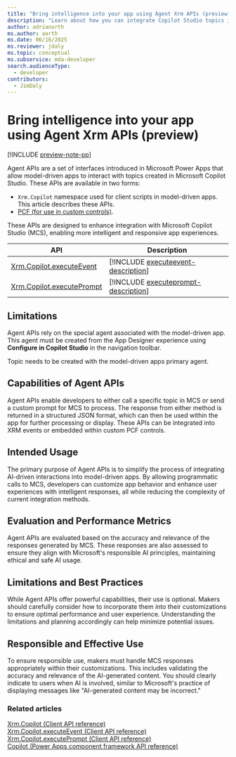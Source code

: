 ```yaml
---
title: "Bring intelligence into your app using Agent Xrm APIs (preview)"
description: "Learn about how you can integrate Copilot Studio topics into your model-driven apps using Agent Xrm APIs."
author: adrianorth
ms.author: aorth
ms.date: 06/16/2025
ms.reviewer: jdaly
ms.topic: conceptual
ms.subservice: mda-developer
search.audienceType: 
  - developer
contributors: 
  - JimDaly
---
```


# Bring intelligence into your app using Agent Xrm APIs (preview)

[!INCLUDE [preview-note-pp](~/../shared-content/shared/preview-includes/preview-note-pp.md)]

Agent APIs are a set of interfaces introduced in Microsoft Power Apps that allow model-driven apps to interact with topics created in Microsoft Copilot Studio. These APIs are available in two forms:

- `Xrm.Copilot` namespace used for client scripts in model-driven apps. This article describes these APIs.
- [PCF (for use in custom controls)](../../component-framework/bring-intelligence-using-agent-apis.md).

These APIs are designed to enhance integration with Microsoft Copilot Studio (MCS), enabling more intelligent and responsive app experiences.

|API|Description|
|---------|---------|
|[Xrm.Copilot.executeEvent](reference/Xrm-Copilot/executeevent.md)|[!INCLUDE [executeevent-description](reference/Xrm-Copilot/includes/executeevent-description.md)]|
|[Xrm.Copilot.executePrompt](reference/Xrm-Copilot/executeprompt.md)|[!INCLUDE [executeprompt-description](reference/Xrm-Copilot/includes/executeprompt-description.md)]|

## Limitations

Agent APIs rely on the special agent associated with the model-driven app. This agent must be created from the App Designer experience using **Configure in Copilot Studio** in the navigation toolbar.

Topic needs to be created with the model-driven apps primary agent.

## Capabilities of Agent APIs

Agent APIs enable developers to either call a specific topic in MCS or send a custom prompt for MCS to process. The response from either method is returned in a structured JSON format, which can then be used within the app for further processing or display. These APIs can be integrated into XRM events or embedded within custom PCF controls.

## Intended Usage

The primary purpose of Agent APIs is to simplify the process of integrating AI-driven interactions into model-driven apps. By allowing programmatic calls to MCS, developers can customize app behavior and enhance user experiences with intelligent responses, all while reducing the complexity of current integration methods.

## Evaluation and Performance Metrics

Agent APIs are evaluated based on the accuracy and relevance of the responses generated by MCS. These responses are also assessed to ensure they align with Microsoft's responsible AI principles, maintaining ethical and safe AI usage.

## Limitations and Best Practices

While Agent APIs offer powerful capabilities, their use is optional. Makers should carefully consider how to incorporate them into their customizations to ensure optimal performance and user experience. Understanding the limitations and planning accordingly can help minimize potential issues.

## Responsible and Effective Use

To ensure responsible use, makers must handle MCS responses appropriately within their customizations. This includes validating the accuracy and relevance of the AI-generated content. You should clearly indicate to users when AI is involved, similar to Microsoft's practice of displaying messages like "AI-generated content may be incorrect."

### Related articles

[Xrm.Copilot (Client API reference)](reference/xrm-copilot.md)  
[Xrm.Copilot.executeEvent (Client API reference)](reference/Xrm-Copilot/executeevent.md)  
[Xrm.Copilot.executePrompt (Client API reference)](reference/Xrm-Copilot/executeprompt.md)  
[Copilot (Power Apps component framework API reference)](../../component-framework/reference/copilot.md)
